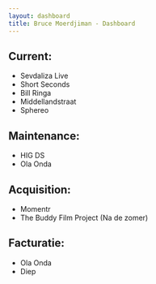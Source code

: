 ```yaml
---
layout: dashboard
title: Bruce Moerdjiman - Dashboard
---
```


## Current:
- Sevdaliza Live
- Short Seconds
- Bill Ringa
- Middellandstraat
- Sphereo

## Maintenance:
- HIG DS
- Ola Onda

## Acquisition:
- Momentr
- The Buddy Film Project (Na de zomer)

## Facturatie:
- Ola Onda
- Diep
